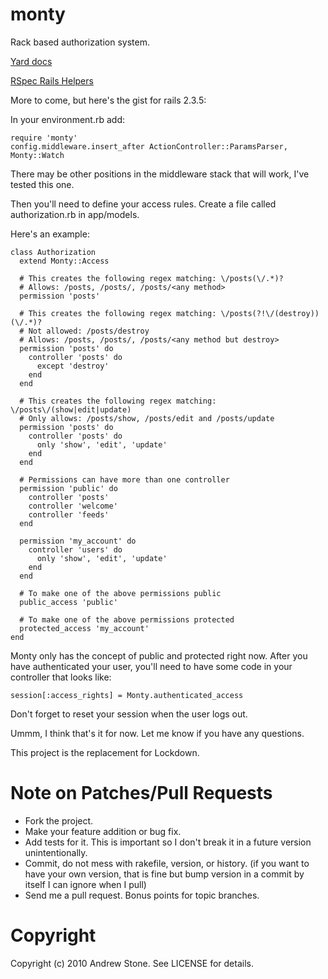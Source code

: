 monty
=============

Rack based authorization system.

[Yard docs](http://yardoc.org/docs/stonean-monty)

[RSpec Rails Helpers](http://github.com/stonean/monty-rspec-rails)

More to come, but here's the gist for rails 2.3.5:

In your environment.rb add:

    require 'monty'
    config.middleware.insert_after ActionController::ParamsParser, Monty::Watch

There may be other positions in the middleware stack that will work, I've tested this one.

Then you'll need to define your access rules.  Create a file called authorization.rb in app/models. 

Here's an example:

    class Authorization
      extend Monty::Access
  
      # This creates the following regex matching: \/posts(\/.*)?
      # Allows: /posts, /posts/, /posts/<any method>
      permission 'posts'

      # This creates the following regex matching: \/posts(?!\/(destroy))(\/.*)?
      # Not allowed: /posts/destroy
      # Allows: /posts, /posts/, /posts/<any method but destroy>
      permission 'posts' do
        controller 'posts' do
          except 'destroy'
        end
      end

      # This creates the following regex matching: \/posts\/(show|edit|update)
      # Only allows: /posts/show, /posts/edit and /posts/update
      permission 'posts' do
        controller 'posts' do
          only 'show', 'edit', 'update'
        end
      end
    
      # Permissions can have more than one controller
      permission 'public' do
        controller 'posts'
        controller 'welcome'
        controller 'feeds'
      end

      permission 'my_account' do
        controller 'users' do
          only 'show', 'edit', 'update'
        end
      end

      # To make one of the above permissions public
      public_access 'public'

      # To make one of the above permissions protected
      protected_access 'my_account'
    end


Monty only has the concept of public and protected right now.  After you have authenticated your user, you'll need to have some code in your controller that looks like:

    session[:access_rights] = Monty.authenticated_access

Don't forget to reset your session when the user logs out.

Ummm, I think that's it for now.  Let me know if you have any questions.  

This project is the replacement for Lockdown.

Note on Patches/Pull Requests
=============
 
* Fork the project.
* Make your feature addition or bug fix.
* Add tests for it. This is important so I don't break it in a
  future version unintentionally.
* Commit, do not mess with rakefile, version, or history.
  (if you want to have your own version, that is fine but bump version in a commit by itself I can ignore when I pull)
* Send me a pull request. Bonus points for topic branches.

Copyright
=============

Copyright (c) 2010 Andrew Stone. See LICENSE for details.
